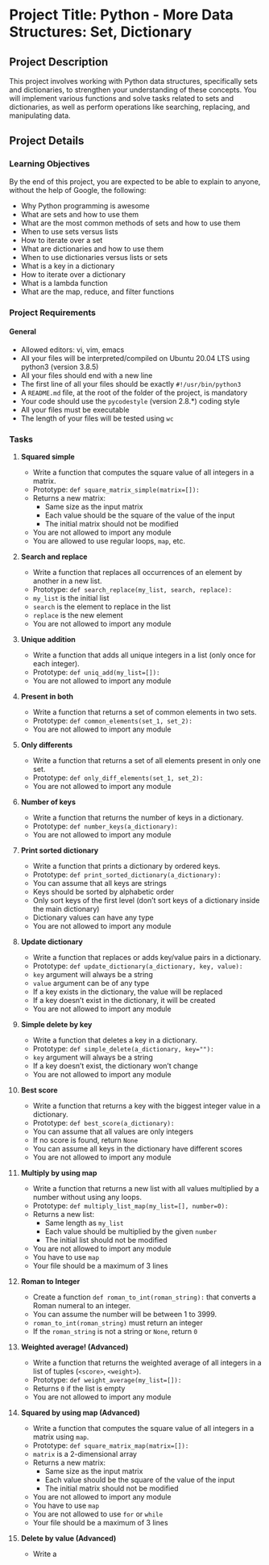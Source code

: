 # Project Title: Python - More Data Structures: Set, Dictionary

## Project Description

This project involves working with Python data structures, specifically sets and dictionaries, to strengthen your understanding of these concepts. You will implement various functions and solve tasks related to sets and dictionaries, as well as perform operations like searching, replacing, and manipulating data.

## Project Details

### Learning Objectives

By the end of this project, you are expected to be able to explain to anyone, without the help of Google, the following:

- Why Python programming is awesome
- What are sets and how to use them
- What are the most common methods of sets and how to use them
- When to use sets versus lists
- How to iterate over a set
- What are dictionaries and how to use them
- When to use dictionaries versus lists or sets
- What is a key in a dictionary
- How to iterate over a dictionary
- What is a lambda function
- What are the map, reduce, and filter functions

### Project Requirements

#### General

- Allowed editors: vi, vim, emacs
- All your files will be interpreted/compiled on Ubuntu 20.04 LTS using python3 (version 3.8.5)
- All your files should end with a new line
- The first line of all your files should be exactly `#!/usr/bin/python3`
- A `README.md` file, at the root of the folder of the project, is mandatory
- Your code should use the `pycodestyle` (version 2.8.*) coding style
- All your files must be executable
- The length of your files will be tested using `wc`

### Tasks

1. **Squared simple**
   - Write a function that computes the square value of all integers in a matrix.
   - Prototype: `def square_matrix_simple(matrix=[]):`
   - Returns a new matrix:
     - Same size as the input matrix
     - Each value should be the square of the value of the input
     - The initial matrix should not be modified
   - You are not allowed to import any module
   - You are allowed to use regular loops, `map`, etc.

2. **Search and replace**
   - Write a function that replaces all occurrences of an element by another in a new list.
   - Prototype: `def search_replace(my_list, search, replace):`
   - `my_list` is the initial list
   - `search` is the element to replace in the list
   - `replace` is the new element
   - You are not allowed to import any module

3. **Unique addition**
   - Write a function that adds all unique integers in a list (only once for each integer).
   - Prototype: `def uniq_add(my_list=[]):`
   - You are not allowed to import any module

4. **Present in both**
   - Write a function that returns a set of common elements in two sets.
   - Prototype: `def common_elements(set_1, set_2):`
   - You are not allowed to import any module

5. **Only differents**
   - Write a function that returns a set of all elements present in only one set.
   - Prototype: `def only_diff_elements(set_1, set_2):`
   - You are not allowed to import any module

6. **Number of keys**
   - Write a function that returns the number of keys in a dictionary.
   - Prototype: `def number_keys(a_dictionary):`
   - You are not allowed to import any module

7. **Print sorted dictionary**
   - Write a function that prints a dictionary by ordered keys.
   - Prototype: `def print_sorted_dictionary(a_dictionary):`
   - You can assume that all keys are strings
   - Keys should be sorted by alphabetic order
   - Only sort keys of the first level (don’t sort keys of a dictionary inside the main dictionary)
   - Dictionary values can have any type
   - You are not allowed to import any module

8. **Update dictionary**
   - Write a function that replaces or adds key/value pairs in a dictionary.
   - Prototype: `def update_dictionary(a_dictionary, key, value):`
   - `key` argument will always be a string
   - `value` argument can be of any type
   - If a key exists in the dictionary, the value will be replaced
   - If a key doesn’t exist in the dictionary, it will be created
   - You are not allowed to import any module

9. **Simple delete by key**
   - Write a function that deletes a key in a dictionary.
   - Prototype: `def simple_delete(a_dictionary, key=""):`
   - `key` argument will always be a string
   - If a key doesn’t exist, the dictionary won’t change
   - You are not allowed to import any module

10. **Best score**
    - Write a function that returns a key with the biggest integer value in a dictionary.
    - Prototype: `def best_score(a_dictionary):`
    - You can assume that all values are only integers
    - If no score is found, return `None`
    - You can assume all keys in the dictionary have different scores
    - You are not allowed to import any module

11. **Multiply by using map**
    - Write a function that returns a new list with all values multiplied by a number without using any loops.
    - Prototype: `def multiply_list_map(my_list=[], number=0):`
    - Returns a new list:
      - Same length as `my_list`
      - Each value should be multiplied by the given `number`
      - The initial list should not be modified
    - You are not allowed to import any module
    - You have to use `map`
    - Your file should be a maximum of 3 lines

12. **Roman to Integer**
    - Create a function `def roman_to_int(roman_string):` that converts a Roman numeral to an integer.
    - You can assume the number will be between 1 to 3999.
    - `roman_to_int(roman_string)` must return an integer
    - If the `roman_string` is not a string or `None`, return `0`

13. **Weighted average! (Advanced)**
    - Write a function that returns the weighted average of all integers in a list of tuples (`<score>`, `<weight>`).
    - Prototype: `def weight_average(my_list=[]):`
    - Returns `0` if the list is empty
    - You are not allowed to import any module

14. **Squared by using map (Advanced)**
    - Write a function that computes the square value of all integers in a matrix using `map`.
    - Prototype: `def square_matrix_map(matrix=[]):`
    - `matrix` is a 2-dimensional array
    - Returns a new matrix:
      - Same size as the input matrix
      - Each value should be the square of the value of the input
      - The initial matrix should not be modified
    - You are not allowed to import any module
    - You have to use `map`
    - You are not allowed to use `for` or `while`
    - Your file should be a maximum of 3 lines

15. **Delete by value (Advanced)**
    - Write a
